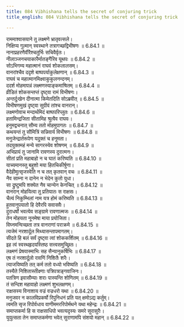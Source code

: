 ```yaml
---
title: 084 Vibhishana tells the secret of conjuring trick
title_english: 084 Vibhishana tells the secret of conjuring trick

---
```

<div class="audioEmbed"  caption="श्रीराम-हरिसीताराममूर्ति-घनपाठिभ्यां वचनम्" src="https://archive.org/download/Ramayana-recitation-Sriram-harisItArAmamUrti-Ghanapaati-v2/Kanda_6/Kanda_6_YK-084-Vibhishana_tells_the_secret_of_conjuring_trick_0.mp3"></div>

राममाश्वासयाने तु लक्ष्मणे भ्रातृवत्सले।  
निक्षिप्य गुल्मान् स्वस्थाने तत्रागच्छद्विभीषणः ॥ 6.84.1 ॥   
नानाप्रहरणैर्वीरैश्चतुर्भिः सचिवैर्वृतः।  
नीलाञ्जनचयाकारैर्मातङ्गैरिव यूथपः ॥ 6.84.2 ॥   
सोऽभिगम्य महात्मानं राघवं शोकलालसम्।  
वानरांश्चैव ददृशे बाष्पपर्याकुलेक्षणान् ॥ 6.84.3 ॥   
राघवं च महात्मानमिक्ष्वाकुकुलनन्दनम्।  
ददर्श मोहमापन्नं लक्ष्मणस्याङ्कमाश्रितम् ॥ 6.84.4 ॥   
व्रीडितं शोकसन्तप्तं दृष्ट्वा रामं विभीषणः।  
अन्तर्दुःखेन दीनात्मा किमेतदिति सोऽब्रवीत् ॥ 6.84.5 ॥   
विभीषणमुखं दृष्ट्वा सुग्रीवं तांश्च वानरान्।  
लक्ष्मणोवाच मन्दार्थमिदं बाष्पपरिप्लुतः ॥ 6.84.6 ॥   
हतामिन्द्रजिता सीतामिह श्रुत्वैव राघवः।  
हनुमद्वचनात् सौम्य ततो मोहमुपागतः ॥ 6.84.7 ॥   
कथयन्तं तु सौमित्रिं सन्निवार्य विभीषणः ॥ 6.84.8 ॥   
मनुजेन्द्रार्तरूपेण यदुक्तं च हनूमता।  
तदयुक्तमहं मन्ये सागरस्येव शोषणम् ॥ 6.84.9 ॥   
अभिप्रायं तु जानामि रावणस्य दुरात्मनः।  
सीतां प्रति महाबाहो न च घातं करिष्यति ॥ 6.84.10 ॥   
याच्यमानस्तु बहुशो मया हितचिकीर्षुणा।  
वैदेहीमुत्सृजस्वेति न च तत् कृतवान् वचः ॥ 6.84.11 ॥   
नैव साम्ना न दानेन न भेदेन कुतो युधा।  
सा द्रुष्टुमपि शक्येत नैव चान्येन केनचित् ॥ 6.84.12 ॥   
वानरान् मोहयित्वा तु प्रतियातः स राक्षसः।  
चैत्यं निकुम्भिलां नाम यत्र होमं करिष्यति ॥ 6.84.13 ॥   
हुतवानुपयातो हि देवैरपि सवासवैः।  
दुराधर्षो भवत्येव सङ्ग्रामे रावणात्मजः ॥ 6.84.14 ॥   
तेन मोहयता नूनमेषा माया प्रयोजिता।  
विघ्नमन्विच्छता तत्र वानराणां पराक्रमे ॥ 6.84.15 ॥   
त्यजेमं नरशार्दूल मिथ्यासन्तापमागतम्।  
सीदते हि बलं सर्वं दृष्ट्वा त्वां शोककर्शितम् ॥ 6.84.16 ॥   
इह त्वं स्वस्थहृदयस्तिष्ठ सत्त्वसमुच्छ्रितः।  
लक्ष्मणं प्रेषयास्माभिः सह सैन्यानुकर्षिभिः ॥ 6.84.17 ॥   
एष तं नरशार्दूलो रावणिं निशितैः शरैः।  
त्याजयिष्यति तत् कर्म ततो वध्यो भविष्यति ॥ 6.84.18 ॥   
तस्यैते निशितास्तीक्ष्णाः पत्रिपत्राङ्गवाजिनः।  
पतत्रिण इवासौम्याः शराः पास्यन्ति शोणितम् ॥ 6.84.19 ॥   
तं सन्दिश महावाहो लक्ष्मणं शुभलक्षणम्।  
राक्षसस्य विनाशाय वज्रं वज्रधरो यथा ॥ 6.84.20 ॥   
मनुजवर न कालविप्रकर्षो रिपुनिधनं प्रति यत् क्षमोऽद्य कर्तुम्।  
त्वमति सृज रिपोर्वधाय वाणीममररिपोर्मथने यथा महेन्द्रः ॥ 6.84.21 ॥   
समाप्तकर्मा हि स राक्षसाधिपो भवत्यदृस्यः समरे सुरासुरैः।  
युयुत्सता तेन समाप्तकर्मणा भवेत् सुराणामपि संशयो महान् ॥ 6.84.22 ॥   